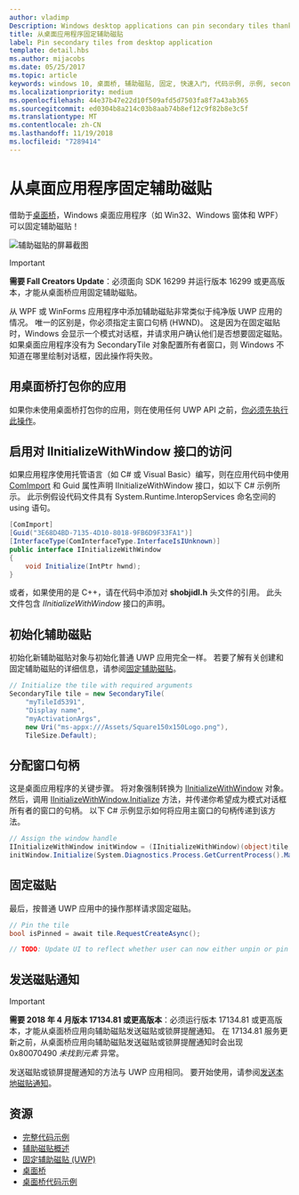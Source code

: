 ```yaml
---
author: vladimp
Description: Windows desktop applications can pin secondary tiles thanks to the Desktop Bridge!
title: 从桌面应用程序固定辅助磁贴
label: Pin secondary tiles from desktop application
template: detail.hbs
ms.author: mijacobs
ms.date: 05/25/2017
ms.topic: article
keywords: windows 10, 桌面桥, 辅助磁贴, 固定, 快速入门, 代码示例, 示例, secondarytile, 桌面应用程序, win32, winforms, wpf
ms.localizationpriority: medium
ms.openlocfilehash: 44e37b47e22d10f509afd5d7503fa8f7a43ab365
ms.sourcegitcommit: ed0304b8a214c03b8aab74b8ef12c9f82b8e3c5f
ms.translationtype: MT
ms.contentlocale: zh-CN
ms.lasthandoff: 11/19/2018
ms.locfileid: "7289414"
---
```

# <a name="pin-secondary-tiles-from-desktop-application"></a>从桌面应用程序固定辅助磁贴


借助于[桌面桥](https://developer.microsoft.com/windows/bridges/desktop)，Windows 桌面应用程序（如 Win32、Windows 窗体和 WPF）可以固定辅助磁贴！

![辅助磁贴的屏幕截图](images/secondarytiles.png)

> [!IMPORTANT]
> **需要 Fall Creators Update**：必须面向 SDK 16299 并运行版本 16299 或更高版本，才能从桌面桥应用固定辅助磁贴。

从 WPF 或 WinForms 应用程序中添加辅助磁贴非常类似于纯净版 UWP 应用的情况。 唯一的区别是，你必须指定主窗口句柄 (HWND)。 这是因为在固定磁贴时，Windows 会显示一个模式对话框，并请求用户确认他们是否想要固定磁贴。 如果桌面应用程序没有为 SecondaryTile 对象配置所有者窗口，则 Windows 不知道在哪里绘制对话框，因此操作将失败。


## <a name="package-your-app-with-desktop-bridge"></a>用桌面桥打包你的应用

如果你未使用桌面桥打包你的应用，则在使用任何 UWP API 之前，[你必须先执行此操作](https://docs.microsoft.com/windows/uwp/porting/desktop-to-uwp-root)。


## <a name="enable-access-to-iinitializewithwindow-interface"></a>启用对 IInitializeWithWindow 接口的访问

如果应用程序使用托管语言（如 C# 或 Visual Basic）编写，则在应用代码中使用 [ComImport](https://msdn.microsoft.com/library/system.runtime.interopservices.comimportattribute.aspx) 和 Guid 属性声明 IInitializeWithWindow 接口，如以下 C# 示例所示。 此示例假设代码文件具有 System.Runtime.InteropServices 命名空间的 using 语句。

```csharp
[ComImport]
[Guid("3E68D4BD-7135-4D10-8018-9FB6D9F33FA1")]
[InterfaceType(ComInterfaceType.InterfaceIsIUnknown)]
public interface IInitializeWithWindow
{
    void Initialize(IntPtr hwnd);
}
```

或者，如果使用的是 C++，请在代码中添加对 **shobjidl.h** 头文件的引用。 此头文件包含 *IInitializeWithWindow* 接口的声明。


## <a name="initialize-the-secondary-tile"></a>初始化辅助磁贴

初始化新辅助磁贴对象与初始化普通 UWP 应用完全一样。 若要了解有关创建和固定辅助磁贴的详细信息，请参阅[固定辅助磁贴](secondary-tiles-pinning.md)。

```csharp
// Initialize the tile with required arguments
SecondaryTile tile = new SecondaryTile(
    "myTileId5391",
    "Display name",
    "myActivationArgs",
    new Uri("ms-appx:///Assets/Square150x150Logo.png"),
    TileSize.Default);
```


## <a name="assign-the-window-handle"></a>分配窗口句柄

这是桌面应用程序的关键步骤。 将对象强制转换为 [IInitializeWithWindow](https://msdn.microsoft.com/library/windows/desktop/hh706981.aspx) 对象。 然后，调用 [IInitializeWithWindow.Initialize](https://msdn.microsoft.com/library/windows/desktop/hh706982.aspx) 方法，并传递你希望成为模式对话框所有者的窗口的句柄。 以下 C# 示例显示如何将应用主窗口的句柄传递到该方法。

```csharp
// Assign the window handle
IInitializeWithWindow initWindow = (IInitializeWithWindow)(object)tile;
initWindow.Initialize(System.Diagnostics.Process.GetCurrentProcess().MainWindowHandle);
```


## <a name="pin-the-tile"></a>固定磁贴

最后，按普通 UWP 应用中的操作那样请求固定磁贴。

```csharp
// Pin the tile
bool isPinned = await tile.RequestCreateAsync();

// TODO: Update UI to reflect whether user can now either unpin or pin
```


## <a name="send-tile-notifications"></a>发送磁贴通知

> [!IMPORTANT]
> **需要 2018 年 4 月版本 17134.81 或更高版本**：必须运行版本 17134.81 或更高版本，才能从桌面桥应用向辅助磁贴发送磁贴或锁屏提醒通知。 在 17134.81 服务更新之前，从桌面桥应用向辅助磁贴发送磁贴或锁屏提醒通知时会出现 0x80070490 *未找到元素* 异常。

发送磁贴或锁屏提醒通知的方法与 UWP 应用相同。 要开始使用，请参阅[发送本地磁贴通知](sending-a-local-tile-notification.md)。


## <a name="resources"></a>资源

* [完整代码示例](https://github.com/Microsoft/DesktopBridgeToUWP-Samples/tree/master/Samples/SecondaryTileSample)
* [辅助磁贴概述](secondary-tiles.md)
* [固定辅助磁贴 (UWP)](secondary-tiles-pinning.md)
* [桌面桥](https://developer.microsoft.com/windows/bridges/desktop)
* [桌面桥代码示例](https://github.com/Microsoft/DesktopBridgeToUWP-Samples)